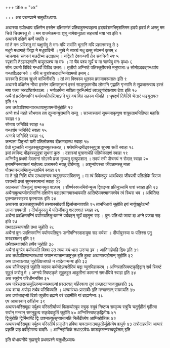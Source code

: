 +++
title = "०४"

+++
अथ प्रथमप्रश्ने चतुर्थोऽध्यायः

अथास्या उपोत्थाय
दक्षिणेन हस्तेन दक्षिणमंसं प्रतिबाहुमन्ववहृत्य
हृदयदेशमभिमृशतिमम हृदये हृदयं ते अस्तु
मम चित्ते चित्तमस्तु ते । मम वाजमेकमनाः शृणु मामेवानुव्रता सहचर्या मया
भव इति १   
अथास्यै दक्षिणे कर्णे जपति २   
मां ते मनः प्रविशतु मां
चक्षुर्मामु ते भगः मयि सर्वाणि भूतानि मयि प्रज्ञानमस्तु ते
३   
मधुगे मध्वगाहे जिह्वा मे मधुवादिनी । मुखे मे सारघं मधु दत्सु संवननं
कृतम् ४   
चाक्रवाकं संवननं यन्नदीभ्य उदाहृतम् । यद्वित्तौ
देवगन्धर्वौ तेन संवनिनौ स्वः ५   
स्पृशामि
तेऽहमङ्गानि वायुरापश्च मा मरः । मां चैव पश्य
सूर्यं च मा चान्येषु मनः कृथाः ६   
सोमः प्रथमो विविदे गन्धर्वो
विविद उत्तरः । तृतीयो अग्निष्टे पतिस्तुरीयस्ते मनुष्यजाः ७
सोमोऽददद्गन्धर्वाय गन्धर्वोऽददग्नये । रयिं च
पुत्रांश्चादादग्निर्मह्यमथो इमाम् ८   
सरस्वति प्रेदमव सुभगे वाजिनीवति ।
तां त्वा विश्वस्य भूतस्य प्रगायामस्यग्रतः इति ९   
अथास्यै दक्षिणेन
नीचा हस्तेन दक्षिणमुत्तानं हस्तं साङ्गुष्ठमभीव लोमानि गृह्णाति
गृभ्णामि ते सुप्रजास्त्वाय हस्तं मया पत्या जरदष्टिर्यथाऽसः ।
भगोअर्यमा सविता पुरन्धिर्मह्यं त्वाऽदुर्गार्हपत्याय देवाः इति १०   
अथैनां
प्रदक्षिणमग्निं पर्याणयतिपरित्वाऽग्ने पुरं वयं विप्रं सहस्य धीमहि ।
धृषद्वर्णं दिवेदिवे भेत्तारं भङ्गुरावतः इति ११   
अथ तथोपविश्यान्वारब्धायामुपयमनीर्जुहोति
१२   
अग्ने शर्ध महते सौभगाय तव द्युम्नान्युत्तमानि सन्तु । सञ्जास्पत्यं
सुयममाकृणुष्व शत्रूयतामभितिष्ठा महांसि स्वाहा १३   
सोमाय जनिविदे
स्वाहा १४   
गन्धर्वाय जनिविदे स्वाहा १५   
अग्नये जनिविदे स्वाहा
१६   
कन्यला पितृभ्यो यती पतिलोकमव दीक्षामदास्थ स्वाहा १७   
प्रेतो मुञ्चाति
नामुतस्सुबद्धाममुतस्करत् । यथेयमिन्द्रमीढ्वस्सुपुत्रा सुभगा सती स्वाहा
१८   
इमां त्वमिन्द्र मीढ्वस्सुपुत्रां सुभगां कुरु । दशास्यां
पुत्रानाधेहि पतिमेकादशं स्वाहा १९   
अग्निरैतु
प्रथमो देवतानां सोऽस्यै प्रजां मुञ्चतु मृत्युपाशात् । तदयं
स्त्री पौत्रमघं न रोदात् स्वाहा २०   
इमामग्निस्त्रायतां गार्हपत्यः
प्रजामस्यै नयतु दीर्घमायुः । अशून्योपस्था जीवतामस्तु माता
पौत्रमानन्दमभिप्रबुध्यतामियं स्वाहा २१   
मा ते
गृहे निशि घोष उत्थादन्यत्र त्वद्रुदत्यस्संविशन्तु । मा त्वं विकेश्युर
आवधिष्ठा जीवपत्री पतिलोके विराज पश्यन्ती प्रजां सुमनस्यमानां
स्वाहा २२   
अप्रजस्तां पौत्रमृत्युं पाप्मानमुत वाऽघम् ।
शीर्ष्णस्स्रजमिवोन्मुच्य द्विषद्भ्यः प्रतिमुञ्चामि पाशं
स्वाहा इति २३   
अथैनामुत्थाप्योत्तरेणाग्निं दक्षिणेन
पदाऽश्मानमास्थापयति आतिष्ठेममश्मानमश्मेव
त्वं स्थिरा भव । अभितिष्ठ पृतन्यतस्सहस्व पृतनायतः इति २४   
अथास्या
अञ्जलावुपस्तीर्य तस्यास्सोदर्यो द्विर्लाजानावपति २५
तानभिधार्य जुहोति इयं नार्युपब्रूतेऽग्नौ लाजानावपन्ती ।
दीर्घायुस्स्तु मे पतिर्जीवातु शरदश्शतं स्वाहा २६   
अथैनां प्रदक्षिणमग्निं
पर्याणयतितुभ्यमग्ने पर्यवहन् सूर्यं वहतुना सह । पुनः पतिभ्यो जायां
दा अग्ने प्रजया सह इति २७   
तथाऽऽस्थापयति तथा जुहोति २८   
अथैनां पुनः
प्रदक्षिणमग्निं पर्याणयतिपुनः पत्नीमग्निरदादायुषा सह वर्चसा ।
दीर्घायुरस्या यः पतिस्स एतु शरदश्शतम् इति २९   
तथैवास्थापयति तथैव
जुहोति ३०   
अथैनां पुनरेव पर्याणयति विश्वा उत त्वया वयं धारा
उदन्या इव । आतिगाहेमहि द्विषः इति ३१   
अथ तथोपविश्यान्वरब्धायां
जयानभ्यातानात्राष्ट्रभृत इति हुत्वा अथामात्यहोमान् जुहोति ३२   
अथ प्राजापत्यात् जुहोतिप्रजापते न त्वदेतान्यन्यः इति ३३   
अथ सौविष्टकृतं जुहोति यदस्य कर्मणोऽत्यरीरिचं यद्वा न्यूनमिहाकरम् ।
अग्निस्तत्स्विष्टकृद्विद्वान् सर्व स्विष्टं सुहुतं करोतु
मे । अग्नये स्विष्टकृते सुहुतहुत आहुतीनां कामानां समर्धयित्रे स्वाहा
इति ३४   
अथ स्त्रुवेण परिधीननक्ति ३५   
अथ परिस्तरात्समुल्लिप्याज्यस्थाल्यां
प्रस्तरवत् बर्हिरक्त्वा तृणं प्रच्छाद्याग्नावनुप्रहरति ३६   
अथ शम्या
अपोह्य तथैव परिषिञ्चति । अन्वमंस्थाः प्रासावीः इति मन्त्रान्तान्
सन्नमयति ३७   
अथ प्रणोताद्भ्यो दिशो व्युन्नीय ब्रह्मणे वरं ददामीति गां
ब्राह्मणेभ्यः ३८   
एष आघारबान् दर्वीहोमः ३९   
अथापरःपरिसमूह्य
पर्युक्ष्य परिस्तीर्याज्यं विलाप्योत्पूय स्त्रुक् स्त्रुवं
निष्टप्य सम्मृज्य स्त्रुचि चतुर्गृहीतं गृहीत्वा सर्वान्
मन्त्रान् समनुद्रुत्य सकृदेवाहुतिं जुहोति ४०
अग्निस्स्विष्टकृद्वितीयः ४१   
द्विर्जुहोति
द्विर्निमार्ष्टि द्विः प्राश्नात्युत्सृप्याचामति
निर्लेढीत्येष आग्निहोत्रिकः ४२   
अथापरःपरिसमूह्य पर्युक्ष्य परिस्तीर्य
प्राकृतेन हविषा यावदाम्नातमाहुतीर्जुहोत्येष ह्यपूर्वः ४३
तत्रोदाहरन्ति आघारं प्रकृतिं प्राह दर्वीहोमस्य
बादरिः । आग्निहोत्रिकं तथाऽऽत्रेयः काशकृत्स्नस्त्वपूर्वताम् इति

इति बोधायनीये गृह्यसूत्रे प्रथमप्रश्ने चतुर्थोऽध्यायः
